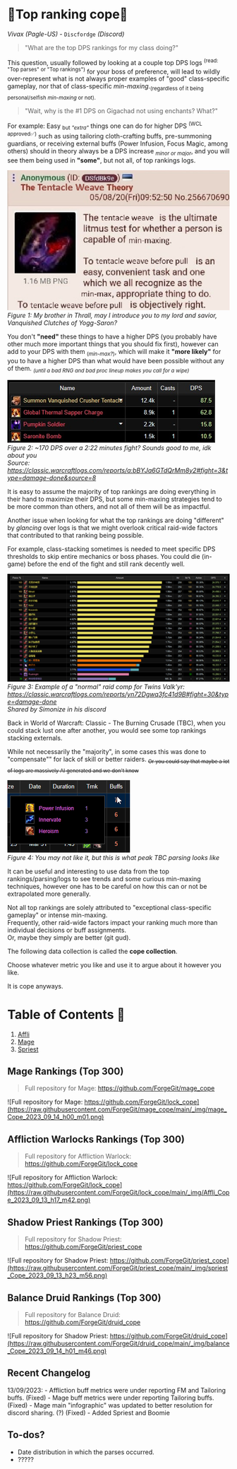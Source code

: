 # 🥇Top ranking cope🥇<br/>

_Vivax (Pagle-US) -_ `Discfordge` _(Discord)_

> "What are the top DPS rankings for my class doing?"

This question, usually followed by looking at a couple top DPS logs <sup>(read: "Top parses" or "Top rankings")</sup> for your boss of preference, will lead to wildly over-represent what is not always proper examples of "good" class-specific gameplay, nor that of class-specific *min-maxing*.<sub>(regardless of it being personal/selfish *min-maxing* or not).</sub> 

> "Wait, why is the #1 DPS on Gigachad not using enchants? What?"

For example: Easy <sub>but *"extra"*</sub> things one can do for higher DPS <sup>(WCL approved✅)</sup> such as using tailoring cloth-crafting buffs, pre-summoning guardians, or receiving external buffs (Power Infusion, Focus Magic, among others) should in theory always be a DPS increase <sub>*minor or major*</sub>, and you will see them being used in **__"some"__**, but not all, of top rankings logs.

<img src="_img/tentacle_weave_resize.jpg" /><br />
*Figure 1: My brother in Thrall, may I introduce you to my lord and savior, Vanquished Clutches of Yogg-Saron?*

You don't **__"need"__** these things to have a higher DPS (you probably have other much more important things that you should fix first), however can add to your DPS with them <sub>(*min-max?*)</sub>, which will make it **__"more likely"__** for you to have a higher DPS than what would have been possible without any of them. <sub>*(until a bad RNG and bad proc lineup makes you call for a wipe)*</sub>

<img src="_img/little_friends.jpg" /><br />
*Figure 2: ~170 DPS over a 2:22 minutes fight? Sounds good to me, idk about you<br />Source: https://classic.warcraftlogs.com/reports/a:bBYJa6GTdQrMm8y2#fight=3&type=damage-done&source=8*

It is easy to assume the majority of top rankings are doing everything in their hand to maximize their DPS, but some min-maxing strategies tend to be more common than others, and not all of them will be as impactful. 

Another issue when looking for what the top rankings are doing "different" by *glancing* over logs is that we might overlook critical raid-wide factors that contributed to that ranking being possible.

For example, class-stacking sometimes is needed to meet specific DPS thresholds to skip entire mechanics or boss phases. You could die (in-game) before the end of the fight and still rank decently well.

<img src="_img/rogue_stack_twins.png" /><br />
*Figure 3: Example of a "normal" raid comp for Twins Valk'yr: https://classic.warcraftlogs.com/reports/yn72Dgwq3fc41d9B#fight=30&type=damage-done<br/>Shared by Simonize in his discord*

Back in World of Warcraft: Classic - The Burning Crusade (TBC), when you could stack lust one after another, you would see some top rankings stacking externals. 

While not necessarily the "majority", in some cases this was done to "compensate"" for lack of skill or better raiders. <sub>~~Or you could say that maybe a lot of logs are massively AI generated and we don't know~~</sub>

<img src="_img/externals_TBC.png" /><br />
*Figure 4: You may not like it, but this is what peak TBC parsing looks like*

It can be useful and interesting to use data from the top rankings/parsing/logs to see trends and some curious min-maxing techniques, however one has to be careful on how this can or not be extrapolated more generally.

Not all top rankings are solely attributed to "exceptional class-specific gameplay" or intense min-maxing.<br /> 
Frequently, other raid-wide factors impact your ranking much more than individual decisions or buff assignments.<br />
Or, maybe they simply are better (git gud).

The following data collection is called the **__cope collection__**.

Choose whatever metric you like and use it to argue about it however you like. 

It is cope anyways.

# Table of Contents 📜

1. [Affli](#)<br>
2. [Mage](#)<br>
2. [Spriest](#)<br>


## Mage Rankings (Top 300)

> Full repository for Mage: https://github.com/ForgeGit/mage_cope

![Full repository for Mage: https://github.com/ForgeGit/lock_cope](https://raw.githubusercontent.com/ForgeGit/mage_cope/main/_img/mage_Cope_2023_09_14_h00_m01.png)

## Affliction Warlocks Rankings (Top 300)

> Full repository for Affliction Warlock: https://github.com/ForgeGit/lock_cope

![Full repository for Affliction Warlock: https://github.com/ForgeGit/lock_cope](https://raw.githubusercontent.com/ForgeGit/lock_cope/main/_img/Affli_Cope_2023_09_13_h17_m42.png)


## Shadow Priest Rankings (Top 300)

> Full repository for Shadow Priest: https://github.com/ForgeGit/priest_cope

![Full repository for Shadow Priest: https://github.com/ForgeGit/priest_cope](https://raw.githubusercontent.com/ForgeGit/priest_cope/main/_img/spriest_Cope_2023_09_13_h23_m56.png)


## Balance Druid Rankings (Top 300)

> Full repository for Balance Druid: https://github.com/ForgeGit/druid_cope

![Full repository for Shadow Priest: https://github.com/ForgeGit/druid_cope](https://raw.githubusercontent.com/ForgeGit/druid_cope/main/_img/balance_Cope_2023_09_14_h01_m46.png)


## Recent Changelog

13/09/2023: 
        - Affliction buff metrics were under reporting FM and Tailoring buffs. (Fixed)
        - Mage buff metrics were under reporting Tailoring buffs. (Fixed)
        - Mage main "infographic" was updated to better resolution for discord sharing. (?) (Fixed)
        - Added Spriest and Boomie
        
## To-dos?

- Date distribution in which the parses occurred. 
- ?????
